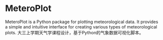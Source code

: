 # MeteroPlot

MeteroPlot is a Python package for plotting meteorological data. It provides a simple and intuitive interface for creating various types of meteorological plots.
大三上学期天气学课程设计，基于Python的气象数据可视化脚本。